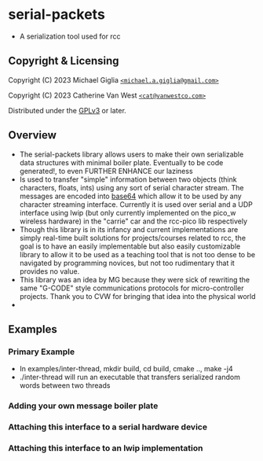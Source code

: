 # serial-packets
- A serialization tool used for rcc  

## Copyright & Licensing

Copyright (C) 2023  Michael Giglia [`<michael.a.giglia@gmail.com>`]

Copyright (C) 2023  Catherine Van West [`<cat@vanwestco.com>`]

Distributed under the [GPLv3] or later.

## Overview
- The serial-packets library allows users to make their own serializable data structures with minimal boiler plate. Eventually to be code generated!, to even FURTHER ENHANCE our laziness
- Is used to transfer "simple" information between two objects (think characters, floats, ints) using any sort of serial character stream. The messages are encoded into [base64](https://en.wikipedia.org/wiki/Base64) which allow it to be used by any character streaming interface. Currently it is used over serial and a UDP interface using lwip (but only currently implemented on the pico_w wireless hardware) in the "carrie" car and the rcc-pico lib respectively
- Though this library is in its infancy and current implementations are simply real-time built solutions for projects/courses related to rcc, the goal is to have an easily implementable but also easily customizable library to allow it to be used as a teaching tool that is not too dense to be navigated by programming novices, but not too rudimentary that it provides no value.
- This library was an idea by MG because they were sick of rewriting the same "G-CODE" style communications protocols for micro-controller projects. Thank you to CVW for bringing that idea into the physical world
- 
  
## Examples
### Primary Example
- In examples/inter-thread, mkdir build, cd build, cmake .., make -j4
- ./inter-thread will run an executable that transfers serialized random words between two threads
### Adding your own message boiler plate

### Attaching this interface to a serial hardware device

### Attaching this interface to an lwip implementation


[`<michael.a.giglia@gmail.com>`]: mailto:michael.a.giglia@gmail.com
[`<cat@vanwestco.com>`]: mailto:cat@vanwestco.com
[GPLv3]: LICENSE.md

